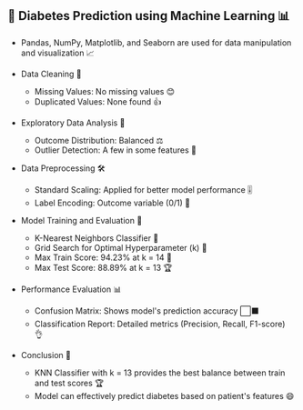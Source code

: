 ## **﻿🤖 Diabetes Prediction using Machine Learning 📊**

- Pandas, NumPy, Matplotlib, and Seaborn are used for data manipulation and visualization 📈


- Data Cleaning 🧹
  - Missing Values: No missing values 😊
  - Duplicated Values: None found 👍


- Exploratory Data Analysis 🔎
  - Outcome Distribution: Balanced ⚖️
  - Outlier Detection: A few in some features 👀


- Data Preprocessing 🛠️
  - Standard Scaling: Applied for better model performance 🎚️
  - Label Encoding: Outcome variable (0/1) 🎯


- Model Training and Evaluation 🚂
  - K-Nearest Neighbors Classifier 🤝
  - Grid Search for Optimal Hyperparameter (k) 🔧
  - Max Train Score: 94.23% at k = 14 🥇
  - Max Test Score: 88.89% at k = 13 🏆


- Performance Evaluation 📊
  - Confusion Matrix: Shows model's prediction accuracy ⬜⬛
  - Classification Report: Detailed metrics (Precision, Recall, F1-score) 👌


- Conclusion 🏁
  - KNN Classifier with k = 13 provides the best balance between train and test scores 🏆
  - Model can effectively predict diabetes based on patient's features 😄﻿
